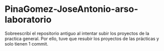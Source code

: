 # PinaGomez-JoseAntonio-arso-laboratorio
Sobreescribí el repositorio antiguo al intentar subir los proyectos de la practica general. Por ello, tuve que resubir los proyectos de las prácticas y solo tienen 1 commit.
